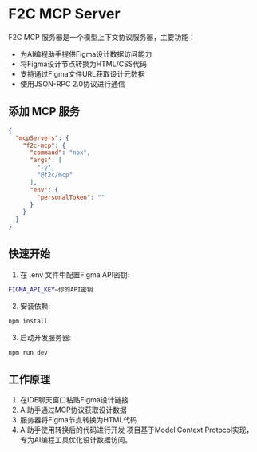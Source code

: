 # F2C MCP Server
F2C MCP 服务器是一个模型上下文协议服务器，主要功能：

- 为AI编程助手提供Figma设计数据访问能力
- 将Figma设计节点转换为HTML/CSS代码
- 支持通过Figma文件URL获取设计元数据
- 使用JSON-RPC 2.0协议进行通信

## 添加 MCP 服务
```json
{
  "mcpServers": {
    "f2c-mcp": {
      "command": "npx",
      "args": [
        "-y",
        "@f2c/mcp"
      ],
      "env": {
        "personalToken": ""
      }
    }
  }
}
```
## 快速开始
1. 在 .env 文件中配置Figma API密钥:
```bash
FIGMA_API_KEY=你的API密钥
 ```

2. 安装依赖:
```bash
npm install
 ```

3. 启动开发服务器:
```bash
npm run dev
 ```

## 工作原理
1. 在IDE聊天窗口粘贴Figma设计链接
2. AI助手通过MCP协议获取设计数据
3. 服务器将Figma节点转换为HTML代码
4. AI助手使用转换后的代码进行开发
项目基于Model Context Protocol实现，专为AI编程工具优化设计数据访问。
